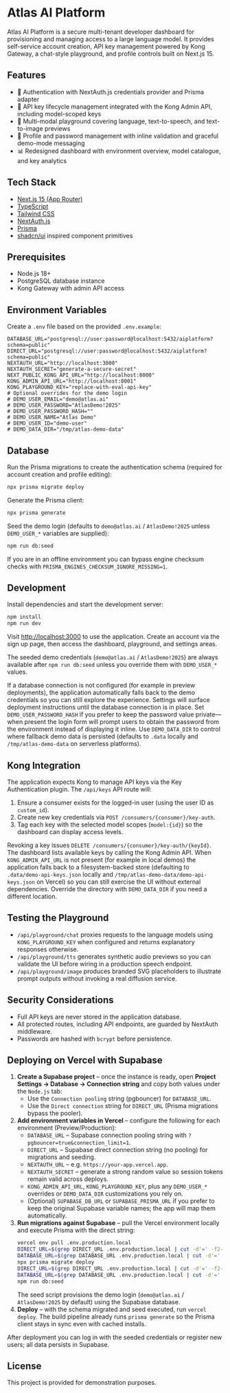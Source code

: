 # Atlas AI Platform

Atlas AI Platform is a secure multi-tenant developer dashboard for provisioning and managing access to a large language model. It provides self-service account creation, API key management powered by Kong Gateway, a chat-style playground, and profile controls built on Next.js 15.

## Features

- 🔐 Authentication with NextAuth.js credentials provider and Prisma adapter
- 🔑 API key lifecycle management integrated with the Kong Admin API, including model-scoped keys
- 💬 Multi-modal playground covering language, text-to-speech, and text-to-image previews
- 👤 Profile and password management with inline validation and graceful demo-mode messaging
- 📊 Redesigned dashboard with environment overview, model catalogue, and key analytics

## Tech Stack

- [Next.js 15 (App Router)](https://nextjs.org)
- [TypeScript](https://www.typescriptlang.org/)
- [Tailwind CSS](https://tailwindcss.com/)
- [NextAuth.js](https://next-auth.js.org/)
- [Prisma](https://www.prisma.io/)
- [shadcn/ui](https://ui.shadcn.com/) inspired component primitives

## Prerequisites

- Node.js 18+
- PostgreSQL database instance
- Kong Gateway with admin API access

## Environment Variables

Create a `.env` file based on the provided `.env.example`:

```env
DATABASE_URL="postgresql://user:password@localhost:5432/aiplatform?schema=public"
DIRECT_URL="postgresql://user:password@localhost:5432/aiplatform?schema=public"
NEXTAUTH_URL="http://localhost:3000"
NEXTAUTH_SECRET="generate-a-secure-secret"
NEXT_PUBLIC_KONG_API_URL="http://localhost:8000"
KONG_ADMIN_API_URL="http://localhost:8001"
KONG_PLAYGROUND_KEY="replace-with-eval-api-key"
# Optional overrides for the demo login
# DEMO_USER_EMAIL="demo@atlas.ai"
# DEMO_USER_PASSWORD="AtlasDemo!2025"
# DEMO_USER_PASSWORD_HASH=""
# DEMO_USER_NAME="Atlas Demo"
# DEMO_USER_ID="demo-user"
# DEMO_DATA_DIR="/tmp/atlas-demo-data"
```

## Database

Run the Prisma migrations to create the authentication schema (required for account creation and profile editing):

```bash
npx prisma migrate deploy
```

Generate the Prisma client:

```bash
npx prisma generate
```

Seed the demo login (defaults to `demo@atlas.ai` / `AtlasDemo!2025` unless `DEMO_USER_*` variables are supplied):

```bash
npm run db:seed
```

If you are in an offline environment you can bypass engine checksum checks with `PRISMA_ENGINES_CHECKSUM_IGNORE_MISSING=1`.

## Development

Install dependencies and start the development server:

```bash
npm install
npm run dev
```

Visit [http://localhost:3000](http://localhost:3000) to use the application. Create an account via the sign up page, then access the dashboard, playground, and settings areas.

The seeded demo credentials (`demo@atlas.ai` / `AtlasDemo!2025`) are always available after `npm run db:seed` unless you override them with `DEMO_USER_*` values.

If a database connection is not configured (for example in preview deployments), the application automatically falls back to the demo credentials so you can still explore the experience. Settings will surface deployment instructions until the database connection is in place. Set `DEMO_USER_PASSWORD_HASH` if you prefer to keep the password value private—when present the login form will prompt users to obtain the password from the environment instead of displaying it inline. Use `DEMO_DATA_DIR` to control where fallback demo data is persisted (defaults to `.data` locally and `/tmp/atlas-demo-data` on serverless platforms).

## Kong Integration

The application expects Kong to manage API keys via the Key Authentication plugin. The `/api/keys` API route will:

1. Ensure a consumer exists for the logged-in user (using the user ID as `custom_id`).
2. Create new key credentials via `POST /consumers/{consumer}/key-auth`.
3. Tag each key with the selected model scopes (`model:{id}`) so the dashboard can display access levels.

Revoking a key issues `DELETE /consumers/{consumer}/key-auth/{keyId}`. The dashboard lists available keys by calling the Kong Admin API. When `KONG_ADMIN_API_URL` is not present (for example in local demos) the application falls back to a filesystem-backed store (defaulting to `.data/demo-api-keys.json` locally and `/tmp/atlas-demo-data/demo-api-keys.json` on Vercel) so you can still exercise the UI without external dependencies. Override the directory with `DEMO_DATA_DIR` if you need a different location.

## Testing the Playground

- `/api/playground/chat` proxies requests to the language models using `KONG_PLAYGROUND_KEY` when configured and returns explanatory responses otherwise.
- `/api/playground/tts` generates synthetic audio previews so you can validate the UI before wiring in a production speech endpoint.
- `/api/playground/image` produces branded SVG placeholders to illustrate prompt outputs without invoking a real diffusion service.

## Security Considerations

- Full API keys are never stored in the application database.
- All protected routes, including API endpoints, are guarded by NextAuth middleware.
- Passwords are hashed with `bcrypt` before persistence.

## Deploying on Vercel with Supabase

1. **Create a Supabase project** – once the instance is ready, open **Project Settings → Database → Connection string** and copy both values under the `Node.js` tab:
   - Use the `Connection pooling` string (pgbouncer) for `DATABASE_URL`.
   - Use the `Direct connection` string for `DIRECT_URL` (Prisma migrations bypass the pooler).
2. **Add environment variables in Vercel** – configure the following for each environment (Preview/Production):
   - `DATABASE_URL` – Supabase connection pooling string with `?pgbouncer=true&connection_limit=1`.
   - `DIRECT_URL` – Supabase direct connection string (no pooling) for migrations and seeding.
   - `NEXTAUTH_URL` – e.g. `https://your-app.vercel.app`.
   - `NEXTAUTH_SECRET` – generate a strong random value so session tokens remain valid across deploys.
   - `KONG_ADMIN_API_URL`, `KONG_PLAYGROUND_KEY`, plus any `DEMO_USER_*` overrides or `DEMO_DATA_DIR` customizations you rely on.
   - (Optional) `SUPABASE_DB_URL` or `SUPABASE_PRISMA_URL` if you prefer to keep the original Supabase variable names; the app will map them automatically.
3. **Run migrations against Supabase** – pull the Vercel environment locally and execute Prisma with the direct string:
   ```bash
   vercel env pull .env.production.local
   DIRECT_URL=$(grep DIRECT_URL .env.production.local | cut -d'=' -f2-) \
   DATABASE_URL=$(grep DATABASE_URL .env.production.local | cut -d'=' -f2-) \
   npx prisma migrate deploy
   DIRECT_URL=$(grep DIRECT_URL .env.production.local | cut -d'=' -f2-) \
   DATABASE_URL=$(grep DATABASE_URL .env.production.local | cut -d'=' -f2-) \
   npm run db:seed
   ```
   The seed script provisions the demo login (`demo@atlas.ai` / `AtlasDemo!2025` by default) using the Supabase database.
4. **Deploy** – with the schema migrated and seed executed, run `vercel deploy`. The build pipeline already runs `prisma generate` so the Prisma client stays in sync even with cached installs.

After deployment you can log in with the seeded credentials or register new users; all data persists in Supabase.

## License

This project is provided for demonstration purposes.
